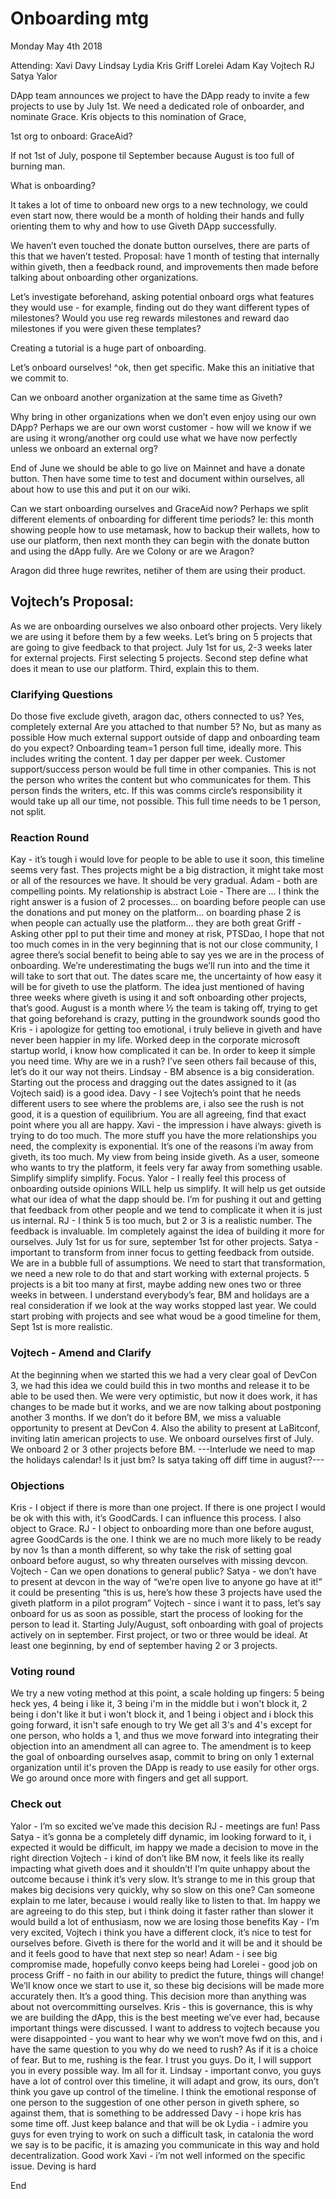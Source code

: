 # Onboarding mtg

Monday May 4th 2018

Attending: Xavi Davy Lindsay Lydia Kris Griff Lorelei Adam Kay Vojtech RJ Satya Yalor



DApp team announces we project to have the DApp ready to invite a few projects to use by July 1st. We need a dedicated role of onboarder, and nominate Grace.
Kris objects to this nomination of Grace, 

1st org to onboard: GraceAid?

If not 1st of July, pospone til September because August is too full of burning man.

What is onboarding? 

It takes a lot of time to onboard new orgs to a new technology, we could even start now, there would be a month of holding their hands and fully orienting them to why and how to use Giveth DApp successfully. 

We haven’t even touched the donate button ourselves, there are parts of this that we haven’t tested. Proposal: have 1 month of testing that internally within giveth, then a feedback round, and improvements then made before talking about onboarding other organizations. 

Let’s investigate beforehand, asking potential onboard orgs what features they would use - for example, finding out do they want different types of milestones? Would you use reg rewards milestones and reward dao milestones if you were given these templates?

Creating a tutorial is a huge part of onboarding. 

Let’s onboard ourselves!
^ok, then get specific. Make this an initiative that we commit to. 

Can we onboard another organization at the same time as Giveth?

Why bring in other organizations when we don’t even enjoy using our own DApp?
Perhaps we are our own worst customer - how will we know if we are using it wrong/another org could use what we have now perfectly unless we onboard an external org?

End of June we should be able to go live on Mainnet and have a donate button. Then have some time to test and document within ourselves, all about how to use this and put it on our wiki. 

Can we start onboarding ourselves and GraceAid now? 
Perhaps we split different elements of onboarding for different time periods? Ie: this month showing people how to use metamask, how to backup their wallets, how to use our platform, then next month they can begin with the donate button and using the dApp fully. 
Are we Colony or are we Aragon? 

Aragon did three huge rewrites, netiher of them are using their product. 






## Vojtech’s Proposal:
As we are onboarding ourselves we also onboard other projects. Very likely we are using it before them by a few weeks. Let’s bring on 5 projects that are going to give feedback to that project. July 1st for us, 2-3 weeks later for external projects. 
First selecting 5 projects. Second step define what does it mean to use our platform. Third, explain this to them. 

### Clarifying Questions
Do those five exclude giveth, aragon dac, others connected to us? Yes, completely external
Are you attached to that number 5? No, but as many as possible
How much external support outside of dapp and onboarding team do you expect? Onboarding team=1 person full time, ideally more. This includes writing the content. 1 day per dapper per week. Customer support/success person would be full time in other companies. This is not the person who writes the content but who communicates for them. This person finds the writers, etc. If this was comms circle’s responsibility it would take up all our time, not possible. This full time needs to be 1 person, not split. 
### Reaction Round
Kay - it’s tough i would love for people to be able to use it soon, this timeline seems very fast. Thes projects might be a big distraction, it might take most or all of the resources we have. It should be very gradual. 
Adam - both are compelling points. My relationship is abstract
Loie - There are … I think the right answer is a fusion of 2 processes… on boarding before people can use the donations and put money on the platform… on boarding phase 2 is when people can actually use the platform… they are both great
Griff - Asking other ppl to put their time and money at risk, PTSDao, I hope that not too much comes in in the very beginning that is not our close community, I agree there’s social benefit to being able to say yes we are in the process of onboarding. We’re underestimating the bugs we’ll run into and the time it will take to sort that out. The dates scare me, the uncertainty of how easy it will be for giveth to use the platform. The idea just mentioned of having three weeks where giveth is using it and soft onboarding other projects, that’s good. August is a month where ½ the team is taking off, trying to get that going beforehand is crazy, putting in the groundwork sounds good tho
Kris - i apologize for getting too emotional, i truly believe in giveth and have never been happier in my life. Worked deep in the corporate microsoft startup world, i know how complicated it can be. In order to keep it simple you need time. Why are we in a rush? I’ve seen others fail because of this, let’s do it our way not theirs. 
Lindsay - BM absence is a big consideration. Starting out the process and dragging out the dates assigned to it (as Vojtech said) is a good idea. 
Davy - I see Vojtech’s point that he needs different users to see where the problems are, i also see the rush is not good, it is a question of equilibrium. You are all agreeing, find that exact point where you all are happy. 
Xavi - the impression i have always: giveth is trying to do too much. The more stuff you have the more relationships you need, the complexity is exponential. It’s one of the reasons i’m away from giveth, its too much. My view from being inside giveth. As a user, someone who wants to try the platform, it feels very far away from something usable. Simplify simplify simplify. Focus.
Yalor - I really feel this process of onboarding outside opinions WILL help us simplify. It will help us get outside what our idea of what the dapp should be. I’m for pushing it out and getting that feedback from other people and we tend to complicate it when it is just us internal. 
RJ - I think 5 is too much, but 2 or 3 is a realistic number. The feedback is invaluable. Im completely against the idea of building it more for ourselves. July 1st for us for sure, september 1st for other projects.
Satya - important to transform from inner focus to getting feedback from outside. We are in a bubble full of assumptions. We need to start that transformation, we need a new role to do that and start working with external projects. 5 projects is a bit too many at first, maybe adding new ones two or three weeks in between. I understand everybody’s fear, BM and holidays are a real consideration if we look at the way works stopped last year. We could start probing with projects and see what woud be a good timeline for them, Sept 1st is more realistic. 
### Vojtech - Amend and Clarify
At the beginning when we started this we had a very clear goal of DevCon 3, we had this idea we could build this in two months and release it to be able to be used then. We were very optimistic, but now it does work, it has changes to be made but it works, and we are now talking about postponing another 3 months. If we don’t do it before BM, we miss a valuable opportunity to present at DevCon 4. Also the ability to present at LaBitconf, inviting latin american projects to use. 
We onboard ourselves first of July. We onboard 2 or 3 other projects before BM.
---Interlude we need to map the holidays calendar! Is it just bm? Is satya taking off diff time in august?---

### Objections
Kris - I object if there is more than one project. If there is one project I would be ok with this with, it’s GoodCards. I can influence this process. I also object to Grace. 
RJ - I object to onboarding more than one before august, agree GoodCards is the one. I think we are no much more likely to be ready by nov 1s than a month different, so why take the risk of setting goal onboard before august, so why threaten ourselves with missing devcon.
Vojtech - Can we open donations to general public? 
Satya - we don’t have to present at devcon in the way of “we’re open live to anyone go have at it!” it could be presenting “this is us, here’s how these 3 projects have used the giveth platform in a pilot program”
Vojtech - since i want it to pass, let’s say onboard for us as soon as possible, start the process of looking for the person to lead it. Starting July/August, soft onboarding with goal of projects actively on in september. First project, or two or three would be ideal. At least one beginning, by end of september having 2 or 3 projects. 

### Voting round
We try a new voting method at this point, a scale holding up fingers: 5 being heck yes, 4 being i like it, 3 being i'm in the middle but i won't block it, 2 being i don't like it but i won't block it, and 1 being i object and i block this going forward, it isn't safe enough to try
We get all 3's and 4's except for one person, who holds a 1, and thus we move forward into integrating their objection into an amendment all can agree to. The amendment is to keep the goal of onboarding ourselves asap, commit to bring on only 1 external organization until it's proven the DApp is ready to use easily for other orgs.
We go around once more with fingers and get all support.

### Check out

Yalor - I’m so excited we’ve made this decision
RJ - meetings are fun! Pass
Satya - it’s gonna be a completely diff dynamic, im looking forward to it, i expected it would be difficult, im happy we made a decision to move in the right direction
Vojtech - i kind of don’t like BM now, it feels like its really impacting what giveth does and it shouldn’t! I’m quite unhappy about the outcome because i think it’s very slow. It’s strange to me in this group that makes big decisions very quickly, why so slow on this one? Can someone explain to me later, because i would really like to listen to that. Im happy we are agreeing to do this step, but i think doing it faster rather than slower it would build a lot of enthusiasm, now we are losing those benefits
Kay - I’m very excited, Vojtech i think you have a different clock, it’s nice to test for ourselves before. Giveth is there for the world and it will be and it should be and it feels good to have that next step so near!
Adam - i see big compromise made, hopefully convo keeps being had
Lorelei - good job on process
Griff - no faith in our ability to predict the future, things will change! We’ll know once we start to use it, so these big decisions will be made more accurately then. It’s a good thing. This decision more than anything was about not overcommitting ourselves. 
Kris - this is governance, this is why we are building the dApp, this is the best meeting we’ve ever had, because important things were discussed. I want to address to vojtech because you were disappointed - you want to hear why we won’t move fwd on this, and i have the same question to you why do we need to rush? As if it is a choice of fear. But to me, rushing is the fear. I trust you guys. Do it, I will support you in every possible way. Im all for it. 
Lindsay - important convo, you guys have a lot of control over this timeline, it will adapt and grow, its ours, don’t think you gave up control of the timeline. I think the emotional response of one person to the suggestion of one other person in giveth sphere, so against them, that is something to be addressed
Davy - i hope kris has some time off. Just keep balance and that will be ok
Lydia - i admire you guys for even trying to work on such a difficult task, in catalonia the word we say is to be pacific, it is amazing you communicate in this way and hold decentralization. Good work
Xavi - i’m not well informed on the specific issue. Deving is hard

End

